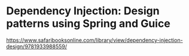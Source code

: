 # Dependency Injection: Design patterns using Spring and Guice

https://www.safaribooksonline.com/library/view/dependency-injection-design/9781933988559/